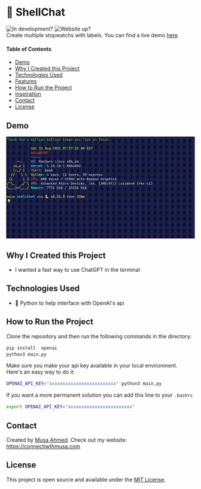 # 💬 ShellChat

![In development?](https://img.shields.io/badge/-Not%20In%20Development-red?style=flatsquare) ![Website up?](https://img.shields.io/website.svg?down_color=red&down_message=down&up_color=green&up_message=up&url=https%3A%2F%2Fm-gdev.github.io%2FShortURL%2F) <br>
Create multiple stopwatchs with labels. You can find a live demo [here](<[https://m-gdev.github.io/ShortURL](https://label-watch.vercel.app/)>).

#### Table of Contents

-   [Demo](#demo)
-   [Why I Created this Project](#why-i-created-this-project)
-   [Technologies Used](#technologies-used)
-   [Features](#features)
-   [How to Run the Project](#how-to-run-the-project)
-   [Inspiration](#inspiration)
-   [Contact](#contact)
-   [License](#license)

## Demo

![Project Screenshot](./demo.gif)

## Why I Created this Project

-   I wanted a fast way to use ChatGPT in the terminal

## Technologies Used

-   🐍 Python to help interface with OpenAI's api

## How to Run the Project

Clone the repository and then run the following commands in the directory:

```bash
pip install  openai
python3 main.py
```

Make sure you make your api key available in your local environment. Here's an easy way to do it:

```bash
OPENAI_API_KEY="xxxxxxxxxxxxxxxxxxxxxxxxx" python3 main.py
```

If you want a more permanent solution you can add this line to your `.bashrc`

```bash
export OPENAI_API_KEY="xxxxxxxxxxxxxxxxxxxxxxxx"
```

## Contact

Created by [Musa Ahmed](https://github.com/m-GDEV). Check out my website: <https://connectiwthmusa.com>

## License
This project is open source and available under the [MIT License](https://choosealicense.com/licenses/mit/).
